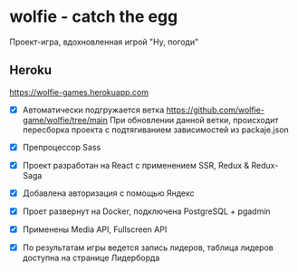 # wolfie - catch the egg

Проект-игра, вдохновленная игрой "Ну, погоди"

## Heroku

https://wolfie-games.herokuapp.com

- [x] Автоматически подгружается ветка https://github.com/wolfie-game/wolfie/tree/main
	При обновлении данной ветки, происходит пересборка проекта с подтягиванием зависимостей из packaje.json
- [x] Препроцессор Sass

- [x] Проект разработан на React с применением SSR, Redux & Redux-Saga

- [x] Добавлена авторизация с помощью Яндекс

- [x] Проет развернут на Docker, подключена PostgreSQL + pgadmin

- [x] Применены Media API, Fullscreen API

- [x] По результатам игры ведется запись лидеров, таблица лидеров доступна на странице Лидерборда

